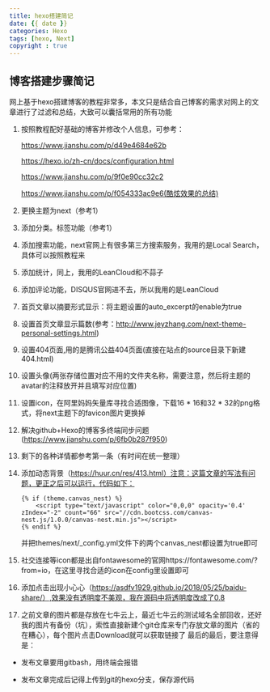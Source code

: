 ```yaml
---
title: hexo搭建简记
date: {{ date }}
categories: Hexo
tags: [hexo, Next]
copyright : true
---
```


## 博客搭建步骤简记

网上基于hexo搭建博客的教程非常多，本文只是结合自己博客的需求对网上的文章进行了过滤和总结，大致可以囊括常用的所有功能

1. 按照教程配好基础的博客并修改个人信息，可参考：

    https://www.jianshu.com/p/d49e4684e62b

    https://hexo.io/zh-cn/docs/configuration.html

    https://www.jianshu.com/p/9f0e90cc32c2
    
    https://www.jianshu.com/p/f054333ac9e6(酷炫效果的总结)
    
2. 更换主题为next（参考1）
3. 添加分类。标签功能（参考1）
4. 添加搜索功能，next官网上有很多第三方搜索服务，我用的是Local Search，具体可以按照教程来
5. 添加统计，同上，我用的LeanCloud和不蒜子
6. 添加评论功能，DISQUS官网进不去，所以我用的是LeanCloud
7. 首页文章以摘要形式显示：将主题设置的auto_excerpt的enable为true
8. 设置首页文章显示篇数(参考：http://www.jeyzhang.com/next-theme-personal-settings.html)
9. 设置404页面,用的是腾讯公益404页面(直接在站点的source目录下新建404.html)
10. 设置头像(两张存储位置对应不用的文件夹名称，需要注意，然后将主题的avatar的注释放开并且填写对应位置)
11. 设置icon，在阿里妈妈矢量库寻找合适图像，下载16 * 16和32 * 32的png格式，将next主题下的favicon图片更换掉
12. 解决github+Hexo的博客多终端同步问题(https://www.jianshu.com/p/6fb0b287f950)
13. 剩下的各种详情都参考第一条（有时间在统一整理）
14. 添加动态背景（https://huur.cn/res/413.html）注意：这篇文章的写法有问题，更正之后可以运行，代码如下：
    ```
    {% if (theme.canvas_nest) %}
        <script type="text/javascript" color="0,0,0" opacity='0.4' zIndex="-2" count="66" src="//cdn.bootcss.com/canvas-nest.js/1.0.0/canvas-nest.min.js"></script>
    {% endif %}
    ```
    并把themes/next/_config.yml文件下的两个canvas_nest都设置为true即可
15. 社交连接等icon都是出自fontawesome的官网https://fontawesome.com/?from=io，在这里寻找合适的icon在config里设置即可
16. 添加点击出现小心心（https://asdfv1929.github.io/2018/05/25/baidu-share/）,效果没有透明度不美观，我在源码中将透明度改成了0.8
17. 之前文章的图片都是存放在七牛云上，最近七牛云的测试域名全部回收，还好我的图片有备份（坑），索性直接新建个git仓库来专门存放文章的图片（省的在糟心），每个图片点击Download就可以获取链接了
最后的最后，要注意得是：
- 发布文章要用gitbash，用终端会报错

- 发布文章完成后记得上传到git的hexo分支，保存源代码
